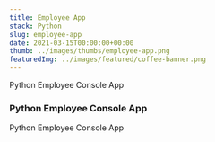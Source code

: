 ```yaml
---
title: Employee App
stack: Python
slug: employee-app
date: 2021-03-15T00:00:00+00:00
thumb: ../images/thumbs/employee-app.png
featuredImg: ../images/featured/coffee-banner.png
---
```


Python Employee Console App

### Python Employee Console App

Python Employee Console App

